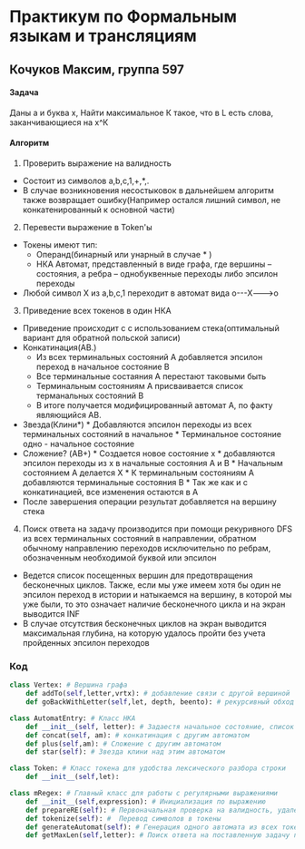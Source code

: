 # Практикум по Формальным языкам и трансляциям  

## Кочуков Максим, группа 597 

#### Задача 

Даны a и буква x, Найти максимальное К  такое, что в L есть слова, заканчивающиеся на x^К

#### Алгоритм



1. Проверить выражение на валидность
  * Состоит из символов a,b,c,1,+,*,.
  * В случае возникновения несостыковок в дальнейшем алгоритм также возвращает ошибку(Например остался лишний символ, не конкатенированный к основной части)
2. Перевести выражение в Token'ы
  * Токены имеют тип:
    * Операнд(бинарный или унарный в случае * )
    * НКА Автомат, представленный в виде графа, где вершины – состояния, а ребра – однобуквенные переходы либо эпсилон переходы
   * Любой символ X из a,b,c,1 переходит в автомат вида o---X--->o
3. Приведение всех токенов в один НКА
  * Приведение происходит с с использованием стека(оптимальный вариант для обратной польской записи)
  * Конкатинация(AB.)
    * Из всех терминальных состояний А добавляется эпсилон переход в начальное состояние B
    * Все терминальные состаяния А перестают таковыми быть
    * Терминальным состояниям A присваивается список терманальных состояний B
    * В итоге получается модифицированный автомат A, по факту являющийся AB.
   * Звезда(Клини*)
    * Добавляются эпсилон переходы из всех терминальных состояний в начальное
    * Терминальное состояние одно - начальное состояние
   * Cложение? (AB+)
    * Создается новое состояние x
    * добавляются эпсилон переходы из x в начальные состояния A и B
    * Начальным состоянием А делается X
    * К терминальным состояниям A добавляются терминальные состояния B
    * Так же как и с конкатинацией, все изменения остаются в А
   * После завершения операции результат добавляется на вершину стека
 4. Поиск ответа на задачу производится при помощи рекуривного DFS из всех терминальных состояний в направлении, обратном обычному направлению переходов исключительно по ребрам, обозначенным необходимой буквой или эпсилон
   * Ведется список посещенных вершин для предотвращения бесконечных циклов. Также, если мы уже имеем хотя бы один не эпсилон переход в истории и натыкаемся на вершину, в которой мы уже были, то это означает наличие бесконечного цикла и на экран выводится INF
   * В случае отсутствия бесконечных циклов на экран выводится максимальная глубина, на которую удалось пройти без учета пройденных эпсилон переходов
   
### Код

```python
class Vertex: # Вершина графа
    def addTo(self,letter,vrtx): # добавление связи с другой вершиной
    def goBackWithLetter(self,let, depth, beento): # рекурсивный обход против направления ребер
```

```python
class AutomatEntry: # Класс НКА
    def __init__(self, letter): # Задаестя начальное состояние, список конечных состояний. После выполнения этого метода НКА имеет вид o---letter--->o
    def concat(self, am): # конкатинация с другим автоматом
    def plus(self,am): # Сложение с другим автоматом
    def star(self): # Звезда клини над этим автоматом
```
```python
class Token: # Класс токена для удобства лексического разбора строки
    def __init__(self,let):
```

```python
class mRegex: # Главный класс для работы с регулярными выражениями
    def __init__(self,expression): # Инициализация по выражению
    def prepareRE(self): # Первоначальная проверка на валидность, удаление пробельных символов
    def tokenize(self): #  Перевод символов в токены
    def generateAutomat(self): # Генерация одного автомата из всех токенов
    def getMaxLen(self,letter): # Поиск ответа на поставленную задачу при помощи описанного выше алгоритма
```
